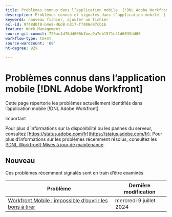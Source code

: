 ```yaml
---
title: Problèmes connus dans l’application mobile  [!DNL Adobe Workfront]
description: Problèmes connus et signalés dans l’application mobile  [!DNL Adobe Workfront]
keywords: nouveau fichier, ajouter un fichier
exl-id: 9f48d0f8-b4e8-4bd8-b317-ff406e97cb1b
feature: Work Management
source-git-commit: 726ac4d76d4600b1bea9a7db1571e41d6039dd00
workflow-type: tm+mt
source-wordcount: '68'
ht-degree: 92%

---
```


# Problèmes connus dans l’application mobile [!DNL Adobe Workfront]

Cette page répertorie les problèmes actuellement identifiés dans l’application mobile [!DNL Adobe Workfront].

>[!IMPORTANT]
>
>Pour plus d’informations sur la disponibilité ou les pannes du serveur, consultez [https://status.adobe.com/fr](https://status.adobe.com/fr). Pour plus d’informations sur les problèmes récemment résolus, consultez les [[!DNL Workfront] Mises à jour de maintenance](../maintenance/current-updates.md).

<!--**There are currently no known issues for [!DNL Workfront Mobile]**



## Current Issues

|Issue  |Last Modified   | 
|---|---|
|Issue text  | YYYY/MM/DD  | 

-->

## Nouveau

Ces problèmes récemment signalés sont en train d’être examinés.

| **Problème** | **Dernière modification** |
| -----------------------------------------------------------------| ----------------- |
| [Workfront Mobile : impossible d’ouvrir les bons à tirer](known-issues-workfront/wf-mobile-proofs-not-open.md) | mercredi 9 juillet 2024 |
